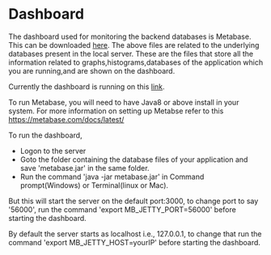 # Dashboard
The dashboard used for monitoring the backend databases is Metabase. This can be downloaded [here](https://metabase.com/start/jar.html).
The above files are related to the underlying databases present in the local server. These are the files that store all the information related to graphs,histograms,databases of the application which you are running,and are shown on the dashboard.

Currently the dashboard is running on this [link](http://10.5.0.142:56000/).

To run Metabase, you will need to have Java8 or above install in your system. 
For more information on setting up Metabse refer to this https://metabase.com/docs/latest/

To run the dashboard,
- Logon to the server
- Goto the folder containing the database files of your application and save 'metabase.jar' in the same folder. 
- Run the command 'java -jar metabase.jar' in Command prompt(Windows) or Terminal(linux or Mac).

But this will start the server on the default port:3000, to change port to say '56000', run the command
'export MB_JETTY_PORT=56000' before starting the dashboard. 

By default the server starts as localhost i.e., 127.0.0.1, to change that run the command
'export MB_JETTY_HOST=yourIP' before starting the dashboard.
